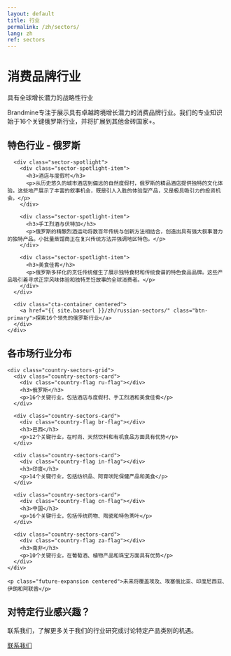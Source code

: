 ```yaml
---
layout: default
title: 行业
permalink: /zh/sectors/
lang: zh
ref: sectors
---
```


<!-- Hero Panel -->
<div class="full-width-panel hero-panel">
  <div class="panel-content centered">
    <h1>消费品牌行业</h1>
    <p class="hero-subtitle">具有全球增长潜力的战略性行业</p>
  </div>
</div>

<!-- Introduction Panel -->
<div class="full-width-panel light-panel">
  <div class="panel-content">
    <p class="lead-text">Brandmine专注于展示具有卓越跨境增长潜力的消费品牌行业。我们的专业知识始于16个关键俄罗斯行业，并将扩展到其他金砖国家+。</p>
  </div>
</div>

<!-- Featured Sectors Panel -->
<div class="full-width-panel solution-panel">
  <div class="panel-content">
    <div class="content-card">
      <h2>特色行业 - 俄罗斯</h2>
      
      <div class="sector-spotlight">
        <div class="sector-spotlight-item">
          <h3>酒店与度假村</h3>
          <p>从历史悠久的城市酒店到偏远的自然度假村，俄罗斯的精品酒店提供独特的文化体验。这些地产展示了丰富的叙事机会，既是引人入胜的体验型产品，又是极具吸引力的投资机会。</p>
        </div>
        
        <div class="sector-spotlight-item">
          <h3>手工烈酒与伏特加</h3>
          <p>俄罗斯的精酿烈酒运动将数百年传统与创新方法相结合，创造出具有强大叙事潜力的独特产品。小批量蒸馏商正在复兴传统方法并强调地区特色。</p>
        </div>
        
        <div class="sector-spotlight-item">
          <h3>美食佳肴</h3>
          <p>俄罗斯多样化的烹饪传统催生了展示独特食材和传统食谱的特色食品品牌。这些产品吸引着寻求正宗风味体验和独特烹饪故事的全球消费者。</p>
        </div>
      </div>
      
      <div class="cta-container centered">
        <a href="{{ site.baseurl }}/zh/russian-sectors/" class="btn-primary">探索16个领先的俄罗斯行业</a>
      </div>
    </div>
  </div>
</div>

<!-- Market Distribution Panel -->
<div class="full-width-panel light-panel">
  <div class="panel-content">
    <h2>各市场行业分布</h2>
    
    <div class="country-sectors-grid">
      <div class="country-sectors-card">
        <div class="country-flag ru-flag"></div>
        <h3>俄罗斯</h3>
        <p>16个关键行业，包括酒店与度假村、手工烈酒和美食佳肴</p>
      </div>
      
      <div class="country-sectors-card">
        <div class="country-flag br-flag"></div>
        <h3>巴西</h3>
        <p>12个关键行业，在时尚、天然饮料和有机食品方面具有优势</p>
      </div>
      
      <div class="country-sectors-card">
        <div class="country-flag in-flag"></div>
        <h3>印度</h3>
        <p>14个关键行业，包括纺织品、阿育吠陀保健产品和美食</p>
      </div>
      
      <div class="country-sectors-card">
        <div class="country-flag cn-flag"></div>
        <h3>中国</h3>
        <p>16个关键行业，包括传统药物、陶瓷和特色茶叶</p>
      </div>
      
      <div class="country-sectors-card">
        <div class="country-flag za-flag"></div>
        <h3>南非</h3>
        <p>10个关键行业，在葡萄酒、植物产品和珠宝方面具有优势</p>
      </div>
    </div>
    
    <p class="future-expansion centered">未来将覆盖埃及、埃塞俄比亚、印度尼西亚、伊朗和阿联酋</p>
  </div>
</div>

<!-- Contact CTA Panel -->
<div class="full-width-panel cta-panel">
  <div class="panel-content centered">
    <h2>对特定行业感兴趣？</h2>
    <p>联系我们，了解更多关于我们的行业研究或讨论特定产品类别的机遇。</p>
    <a href="{{ site.baseurl }}/{{ page.lang }}/about/#contact" class="btn-secondary">联系我们</a>
  </div>
</div>